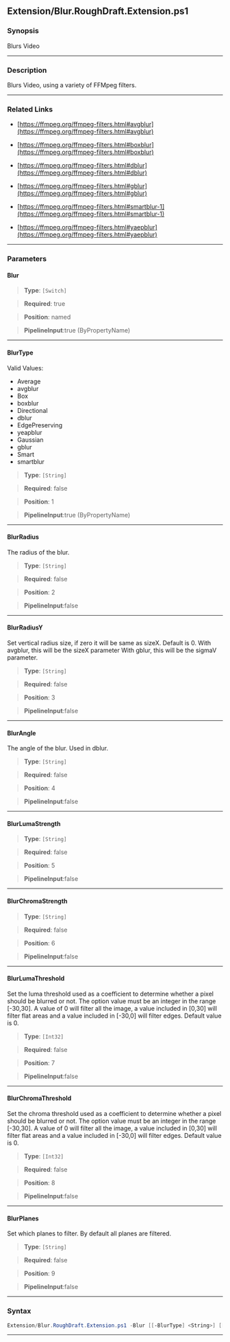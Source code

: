 
Extension/Blur.RoughDraft.Extension.ps1
---------------------------------------
### Synopsis
Blurs Video

---
### Description

Blurs Video, using a variety of FFMpeg filters.

---
### Related Links
* [https://ffmpeg.org/ffmpeg-filters.html#avgblur](https://ffmpeg.org/ffmpeg-filters.html#avgblur)



* [https://ffmpeg.org/ffmpeg-filters.html#boxblur](https://ffmpeg.org/ffmpeg-filters.html#boxblur)



* [https://ffmpeg.org/ffmpeg-filters.html#dblur](https://ffmpeg.org/ffmpeg-filters.html#dblur)



* [https://ffmpeg.org/ffmpeg-filters.html#gblur](https://ffmpeg.org/ffmpeg-filters.html#gblur)



* [https://ffmpeg.org/ffmpeg-filters.html#smartblur-1](https://ffmpeg.org/ffmpeg-filters.html#smartblur-1)



* [https://ffmpeg.org/ffmpeg-filters.html#yaepblur](https://ffmpeg.org/ffmpeg-filters.html#yaepblur)



---
### Parameters
#### **Blur**

> **Type**: ```[Switch]```

> **Required**: true

> **Position**: named

> **PipelineInput**:true (ByPropertyName)



---
#### **BlurType**

Valid Values:

* Average
* avgblur
* Box
* boxblur
* Directional
* dblur
* EdgePreserving
* yeapblur
* Gaussian
* gblur
* Smart
* smartblur



> **Type**: ```[String]```

> **Required**: false

> **Position**: 1

> **PipelineInput**:true (ByPropertyName)



---
#### **BlurRadius**

The radius of the blur.



> **Type**: ```[String]```

> **Required**: false

> **Position**: 2

> **PipelineInput**:false



---
#### **BlurRadiusY**

Set vertical radius size, if zero it will be same as sizeX. Default is 0.
With avgblur, this will be the sizeX parameter
With gblur, this will be the sigmaV parameter.



> **Type**: ```[String]```

> **Required**: false

> **Position**: 3

> **PipelineInput**:false



---
#### **BlurAngle**

The angle of the blur.  Used in dblur.



> **Type**: ```[String]```

> **Required**: false

> **Position**: 4

> **PipelineInput**:false



---
#### **BlurLumaStrength**

> **Type**: ```[String]```

> **Required**: false

> **Position**: 5

> **PipelineInput**:false



---
#### **BlurChromaStrength**

> **Type**: ```[String]```

> **Required**: false

> **Position**: 6

> **PipelineInput**:false



---
#### **BlurLumaThreshold**

Set the luma threshold used as a coefficient to determine whether a pixel should be blurred or not.
The option value must be an integer in the range [-30,30].
A value of 0 will filter all the image, a value included in [0,30] will filter flat areas and a value included in [-30,0] will filter edges.
Default value is 0.



> **Type**: ```[Int32]```

> **Required**: false

> **Position**: 7

> **PipelineInput**:false



---
#### **BlurChromaThreshold**

Set the chroma threshold used as a coefficient to determine whether a pixel should be blurred or not.
The option value must be an integer in the range [-30,30].
A value of 0 will filter all the image, a value included in [0,30] will filter flat areas and a value included in [-30,0] will filter edges.
Default value is 0.



> **Type**: ```[Int32]```

> **Required**: false

> **Position**: 8

> **PipelineInput**:false



---
#### **BlurPlanes**

Set which planes to filter. By default all planes are filtered.



> **Type**: ```[String]```

> **Required**: false

> **Position**: 9

> **PipelineInput**:false



---
### Syntax
```PowerShell
Extension/Blur.RoughDraft.Extension.ps1 -Blur [[-BlurType] <String>] [[-BlurRadius] <String>] [[-BlurRadiusY] <String>] [[-BlurAngle] <String>] [[-BlurLumaStrength] <String>] [[-BlurChromaStrength] <String>] [[-BlurLumaThreshold] <Int32>] [[-BlurChromaThreshold] <Int32>] [[-BlurPlanes] <String>] [<CommonParameters>]
```
---



